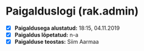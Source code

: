 # Paigalduslogi (rak.admin)

- [x] __Paigaldusega alustatud:__ 18:15, 04.11.2019
- [x] __Paigaldus lõpetatud:__ n-a
- [x] __Paigalduse teostas:__ Siim Aarmaa
